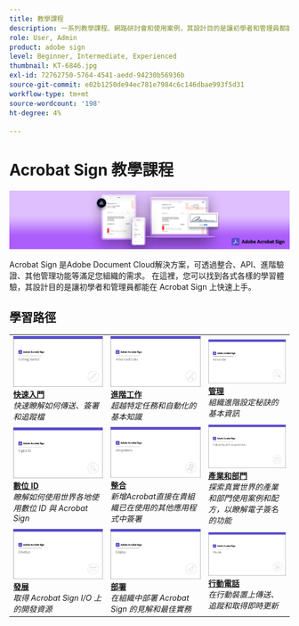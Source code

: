 ```yaml
---
title: 教學課程
description: 一系列教學課程、網路研討會和使用案例，其設計目的是讓初學者和管理員都能在 Acrobat Sign 上快速上手
role: User, Admin
product: adobe sign
level: Beginner, Intermediate, Experienced
thumbnail: KT-6846.jpg
exl-id: 72762750-5764-4541-aedd-94230b56936b
source-git-commit: e02b1250de94ec781e7984c6c146dbae993f5d31
workflow-type: tm+mt
source-wordcount: '198'
ht-degree: 4%

---
```


# Acrobat Sign 教學課程

![Acrobat Sign 主圖影像](assets/Hero_Sign.jpg)

Acrobat Sign 是Adobe Document Cloud解決方案，可透過整合、API、進階驗證、其他管理功能等滿足您組織的需求。 在這裡，您可以找到各式各樣的學習體驗，其設計目的是讓初學者和管理員都能在 Acrobat Sign 上快速上手。

## 學習路徑

<table style="table-layout:fixed">
<tr>
  <td>
    <a href="sign-beginner-tutorials/beginner-users-overview.md">
      <img alt="快速入門" src="assets/AS_Title_Getting-Started.png" />
    </a>
    <div>
    <a href="sign-beginner-tutorials/beginner-users-overview.md"><strong>快速入門</strong></a>
    </div>
    <em>快速瞭解如何傳送、簽署和追蹤檔</em>
    <br>
  </td>
  <td>
    <a href="sign-advanced-users/advanced-users-overview.md">
      <img alt="進階工作" src="assets/AS_Title_Advanced.png" />
    </a>
    <div>
    <a href="sign-advanced-users/advanced-users-overview.md"><strong>進階工作</strong></a>
    </div>
    <em>超越特定任務和自動化的基本知識</em>
    <br>
  </td>  
  <td>
    <a href="admin/intro-admin-overview.md">
      <img alt="管理" src="assets/AS_Title_Administer.png" />
    </a>
    <div>
    <a href="admin/intro-admin-overview.md"><strong>管理</strong></a>
    </div>
    <em>組織進階設定秘訣的基本資訊</em>
    <br>
  </td>
</tr>
<tr>
  <td>
    <a href="digitalid/digitalid-overview.md">
      <img alt="數位 ID" src="assets/AS_Title_DigitalID.png" />
    </a>
    <div>
    <a href="digitalid/digitalid-overview.md"><strong>數位 ID</strong></a>
    </div>
    <em>瞭解如何使用世界各地使用數位 ID 與 Acrobat Sign</em>
    <br>
  </td>
  <td>
    <a href="integrations/integrations-overview.md">
      <img alt="整合" src="assets/AS_Title_Integrate.png" />
    </a>
    <div>
    <a href="integrations/integrations-overview.md"><strong>整合</strong></a>
    </div>
    <em>新增Acrobat直接在貴組織已在使用的其他應用程式中簽署</em>
    <br>
  </td>
  <td>
    <a href="sign-usecase/expand-inspire-overview.md">
      <img alt="產業和部門" src="assets/AS_Title_Industry.png" />
    </a>
    <div>
    <a href="sign-usecase/expand-inspire-overview.md"><strong>產業和部門</strong></a>
    </div>
    <em>探索真實世界的產業和部門使用案例和配方，以瞭解電子簽名的功能</em>
    <br>
  </td>
</tr>
<tr>
  <td>
    <a href="develop/develop-overview.md">
      <img alt="發展" src="assets/AS_Title_Develop.png" />
    </a>
    <div>
    <a href="develop/develop-overview.md"><strong>發展</strong></a>
    </div>
    <em>取得 Acrobat Sign I/O 上的開發資源</em>
    <br>
  </td>
   <td>
    <a href="deploy-overview.md">
      <img alt="部署" src="assets/AS_Title_Deploy.png" />
    </a>
    <div>
    <a href="deploy-overview.md"><strong>部署</strong></a>
    </div>
    <em>在組織中部署 Acrobat Sign 的見解和最佳實務</em>
    <br>
  </td>
  <td>
    <a href="mobile/mobile-overview.md">
      <img alt="行動電話" src="assets/AS_Title_Mobile.png" />
    </a>
    <div>
    <a href="mobile/mobile-overview.md"><strong>行動電話</strong></a>
    </div>
    <em>在行動裝置上傳送、追蹤和取得即時更新</em>
    <br>
  </td>  
</tr>
</table>
